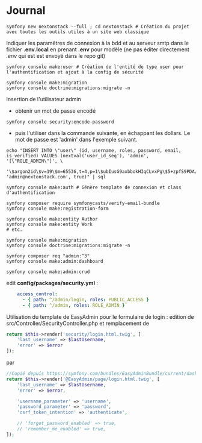 # Journal

```
symfony new nextonstack --full ; cd nextonstack # Création du projet avec toutes les outils utiles à un site web classique
```

Indiquer les paramêtres de connexion à la bdd et au serveur smtp dans le fichier **.env.local** en prenant **.env** pour modèle (ne pas éditer directement _.env_ qui est est envoyé dans le repo git)

```
symfony console make:user # Création de l'entité de type user pour l'authentification et ajout à la config de sécurité

symfony console make:migration
symfony console doctrine:migrations:migrate -n
```

Insertion de l'utilisateur admin
- obtenir un mot de passe encodé 
```
symfony console security:encode-password
```
- puis l'utiliser dans la commande suivante, en échappant les dollars. Le mot de passe est 'admin' dans l'exemple suivant.

```
echo "INSERT INTO \"user\" (id, username, roles, password, email, is_verified) VALUES (nextval('user_id_seq'), 'admin', '[\"ROLE_ADMIN\"]', \
  '\$argon2id\$v=19\$m=65536,t=4,p=1\$ubIusG9axbbokHIqCLvxPg\$5+zpfS9PDA/TdlO0749ibpOq/UY6InSmpo93DLs3xcY', 'admin@nextonstack.com', true)" | sql
```


```
symfony console make:auth # Génère template de connexion et class d'authentification

symfony composer require symfonycasts/verify-email-bundle
symfony console make:registration-form

symfony console make:entity Author
symfony console make:entity Work
# etc.

symfony console make:migration
symfony console doctrine:migrations:migrate -n

symfony composer req "admin:^3"
symfony console make:admin:dashboard

symfony console make:admin:crud
```

edit **config/packages/security.yml** : 

```yaml
    access_control:
      - { path: ^/admin/login, roles: PUBLIC_ACCESS }
      - { path: ^/admin, roles: ROLE_ADMIN }` 
```

Utilisation du template de EasyAdmin pour le formulaire de login : edition de src/Controller/SecurityController.php et remplacement de 

```php
return $this->render('security/login.html.twig', [
    'last_username' => $lastUsername,
    'error' => $error
]);
```

par 

```php
//Copié depuis https://symfony.com/bundles/EasyAdminBundle/current/dashboards.html#login-form-template
return $this->render('@EasyAdmin/page/login.html.twig', [
    'last_username' => $lastUsername,
    'error' => $error,

    'username_parameter' => 'username',
    'password_parameter' => 'password',
    'csrf_token_intention' => 'authenticate',

    // 'forgot_password_enabled' => true,
    // 'remember_me_enabled' => true,
]);
```
